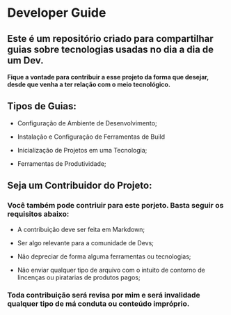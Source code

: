 # Developer Guide

## Este é um repositório criado para compartilhar guias sobre tecnologias usadas no dia a dia de um Dev.

**Fique a vontade para contribuir a esse projeto da forma que desejar, desde que venha a ter relação com o meio tecnológico.**

## Tipos de Guias:

 - Configuração de Ambiente de Desenvolvimento;
 
 - Instalação e Configuração de Ferramentas de Build
 
 - Inicialização de Projetos em uma Tecnologia;
 
 - Ferramentas de Produtividade;
 
## Seja um Contribuidor do Projeto:

### Você também pode contriuir para este porjeto. Basta seguir os requisitos abaixo:

 - A contribuição deve ser feita em Markdown;
 
 - Ser algo relevante para a comunidade de Devs;
 
 - Não depreciar de forma alguma ferramentas ou tecnologias;
 
 - Não enviar qualquer tipo de arquivo com o intuito de contorno de lincenças ou piratarias de produtos pagos;






### Toda contribuição será revisa por mim e será invalidade qualquer tipo de má conduta ou conteúdo impróprio.

